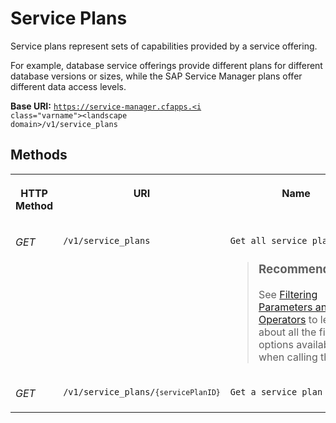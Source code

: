 <!-- loio2c37d0cd9b394422a7e8b97b96bf4f44 -->

# Service Plans

Service plans represent sets of capabilities provided by a service offering.



For example, database service offerings provide different plans for different database versions or sizes, while the SAP Service Manager plans offer different data access levels.

**Base URI:** <code>https://service-manager.cfapps.<i class="varname">&lt;landscape domain&gt;</i>/v1/service_plans</code>



## Methods


<table>
<tr>
<th valign="top">

HTTP Method



</th>
<th valign="top">

URI



</th>
<th valign="top">

Name



</th>
</tr>
<tr>
<td valign="top">

*GET*



</td>
<td valign="top">

`/v1/service_plans`



</td>
<td valign="top">

`Get all service plans`

> ### Recommendation:  
> See [Filtering Parameters and Operators](filtering-parameters-and-operators-3331c6e.md) to learn about all the filtering options available when calling this API.



</td>
</tr>
<tr>
<td valign="top">

*GET*



</td>
<td valign="top">

<code>/v1/service_plans/<code>{servicePlanID}</code></code>



</td>
<td valign="top">

`Get a service plan`



</td>
</tr>
</table>

